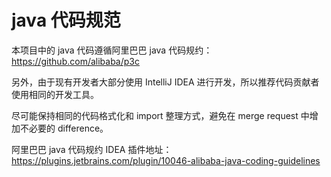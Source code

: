 # java 代码规范

本项目中的 java 代码遵循阿里巴巴 java 代码规约：https://github.com/alibaba/p3c

另外，由于现有开发者大部分使用 IntelliJ IDEA 进行开发，所以推荐代码贡献者使用相同的开发工具。

尽可能保持相同的代码格式化和 import 整理方式，避免在 merge request 中增加不必要的 difference。

阿里巴巴 java 代码规约 IDEA 插件地址：
https://plugins.jetbrains.com/plugin/10046-alibaba-java-coding-guidelines


